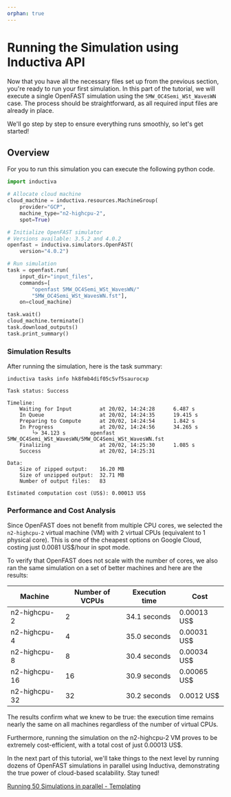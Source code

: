 ```yaml
---
orphan: true
---
```


# Running the Simulation using Inductiva API

Now that you have all the necessary files set up from the previous section,
you're ready to run your first simulation. In this part of the tutorial, we will
execute a single OpenFAST simulation using the `5MW_OC4Semi_WSt_WavesWN` case.
The process should be straightforward, as all required input files are already
in place.

We'll go step by step to ensure everything runs smoothly, so let's get started!


## Overview

For you to run this simulation you can execute the following python code.

```python
import inductiva

# Allocate cloud machine
cloud_machine = inductiva.resources.MachineGroup(
    provider="GCP",
    machine_type="n2-highcpu-2",
    spot=True)

# Initialize OpenFAST simulator
# Versions available: 3.5.2 and 4.0.2 
openfast = inductiva.simulators.OpenFAST(
    version="4.0.2")

# Run simulation
task = openfast.run(
    input_dir="input_files",
    commands=[
        "openfast 5MW_OC4Semi_WSt_WavesWN/"
        "5MW_OC4Semi_WSt_WavesWN.fst"],
    on=cloud_machine)

task.wait()
cloud_machine.terminate()
task.download_outputs()
task.print_summary()

```

### Simulation Results

After running the simulation, here is the task summary:

```
inductiva tasks info hk8fmb4dif05c5vf5saurocxp

Task status: Success

Timeline:
	Waiting for Input         at 20/02, 14:24:28      6.487 s
	In Queue                  at 20/02, 14:24:35      19.415 s
	Preparing to Compute      at 20/02, 14:24:54      1.842 s
	In Progress               at 20/02, 14:24:56      34.265 s
		└> 34.123 s        openfast 5MW_OC4Semi_WSt_WavesWN/5MW_OC4Semi_WSt_WavesWN.fst
	Finalizing                at 20/02, 14:25:30      1.085 s
	Success                   at 20/02, 14:25:31      

Data:
	Size of zipped output:    16.20 MB
	Size of unzipped output:  32.71 MB
	Number of output files:   83

Estimated computation cost (US$): 0.00013 US$
```

### Performance and Cost Analysis

Since OpenFAST does not benefit from multiple CPU cores, we selected the
`n2-highcpu-2` virtual machine (VM) with 2 virtual CPUs (equivalent to 1 physical
core). This is one of the cheapest options on Google Cloud, costing just
0.0081 US$/hour in spot mode.

To verify that OpenFAST does not scale with the number of cores, we also ran the
same simulation on a set of better machines and here are the results:

| Machine       | Number of VCPUs | Execution time | Cost |
|---------------|-----------------|----------------|------|
| n2-highcpu-2  | 2               |34.1 seconds  |0.00013 US$|
| n2-highcpu-4  | 4               |35.0 seconds  |0.00031 US$|
| n2-highcpu-8  | 8               |30.4 seconds  |0.00034 US$|
| n2-highcpu-16 | 16              |30.9 seconds    |0.00065 US$|
| n2-highcpu-32 | 32              |30.2 seconds  |0.0012 US$|

The results confirm what we knew to be true: the execution time remains nearly
the same on all machines regardless of the number of virtual CPUs.

Furthermore, running the simulation on the n2-highcpu-2 VM proves to be
extremely cost-efficient, with a total cost of just 0.00013 US$.

In the next part of this tutorial, we'll take things to the next level by
running dozens of OpenFAST simulations in parallel using Inductiva,
demonstrating the true power of cloud-based scalability. Stay tuned!

[Running 50 Simulations in parallel - Templating](OpenFASTAdvanced_Part4.md)